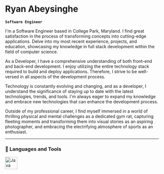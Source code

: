 # Ryan Abeysinghe

**`Software Engineer`**

I'm a Software Engineer based in College Park, Maryland. I find great satisfaction in the process of transforming concepts into cutting-edge applications.
Delve into my most recent experience, projects, and education, showcasing my knowledge in full stack development within the field of computer science.

As a Developer, I have a comprehensive understanding of both front-end and back-end development. I enjoy utilizing the entire technology stack required to build and deploy applications. Therefore, I strive to be well-versed in all aspects of the development process.

Technology is constantly evolving and changing, and as a developer, I understand the significance of staying up to date with the latest technologies, trends, and tools. I'm always eager to expand my knowledge and embrace new technologies that can enhance the development process.

Outside of my professional career, I find myself immersed in a world of thrilling physical and mental challenges as a dedicated gym rat, capturing fleeting moments and transforming them into visual stories as an aspiring photographer, and embracing the electrifying atmosphere of sports as an enthusiast.

---
### 🧰 Languages and Tools

<img align="left" alt="Java" width="40px" style="padding-right:10px;" src="https://cdn.jsdelivr.net/gh/devicons/devicon@latest/icons/java/java-original.svg" />

<!--
**ryanabeysinghe/ryanabeysinghe** is a ✨ _special_ ✨ repository because its `README.md` (this file) appears on your GitHub profile.


Here are some ideas to get you started:

- 🔭 I’m currently working on ...
- 🌱 I’m currently learning ...
- 👯 I’m looking to collaborate on ...
- 🤔 I’m looking for help with ...
- 💬 Ask me about ...
- 📫 How to reach me: ...
- 😄 Pronouns: ...
- ⚡ Fun fact: ...
-->
